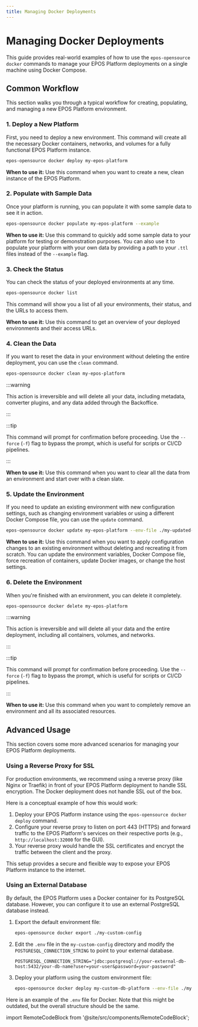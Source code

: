 ```yaml
---
title: Managing Docker Deployments
---
```


# Managing Docker Deployments

This guide provides real-world examples of how to use the `epos-opensource docker` commands to manage your EPOS Platform deployments on a single machine using Docker Compose.

## Common Workflow

This section walks you through a typical workflow for creating, populating, and managing a new EPOS Platform environment.

### 1. Deploy a New Platform

First, you need to deploy a new environment. This command will create all the necessary Docker containers, networks, and volumes for a fully functional EPOS Platform instance.

```bash
epos-opensource docker deploy my-epos-platform
```

**When to use it:** Use this command when you want to create a new, clean instance of the EPOS Platform.

### 2. Populate with Sample Data

Once your platform is running, you can populate it with some sample data to see it in action.

```bash
epos-opensource docker populate my-epos-platform --example
```

**When to use it:** Use this command to quickly add some sample data to your platform for testing or demonstration purposes. You can also use it to populate your platform with your own data by providing a path to your `.ttl` files instead of the `--example` flag.

### 3. Check the Status

You can check the status of your deployed environments at any time.

```bash
epos-opensource docker list
```

This command will show you a list of all your environments, their status, and the URLs to access them.

**When to use it:** Use this command to get an overview of your deployed environments and their access URLs.

### 4. Clean the Data

If you want to reset the data in your environment without deleting the entire deployment, you can use the `clean` command.

```bash
epos-opensource docker clean my-epos-platform
```

:::warning

This action is irreversible and will delete all your data, including metadata, converter plugins, and any data added through the Backoffice.

:::

:::tip

This command will prompt for confirmation before proceeding. Use the `--force` (`-f`) flag to bypass the prompt, which is useful for scripts or CI/CD pipelines.

:::

**When to use it:** Use this command when you want to clear all the data from an environment and start over with a clean slate.

### 5. Update the Environment

If you need to update an existing environment with new configuration settings, such as changing environment variables or using a different Docker Compose file, you can use the `update` command.

```bash
epos-opensource docker update my-epos-platform --env-file ./my-updated-config/.env
```

**When to use it:** Use this command when you want to apply configuration changes to an existing environment without deleting and recreating it from scratch. You can update the environment variables, Docker Compose file, force recreation of containers, update Docker images, or change the host settings.

### 6. Delete the Environment

When you're finished with an environment, you can delete it completely.

```bash
epos-opensource docker delete my-epos-platform
```

:::warning

This action is irreversible and will delete all your data and the entire deployment, including all containers, volumes, and networks.

:::

:::tip

This command will prompt for confirmation before proceeding. Use the `--force` (`-f`) flag to bypass the prompt, which is useful for scripts or CI/CD pipelines.

:::

**When to use it:** Use this command when you want to completely remove an environment and all its associated resources.

## Advanced Usage

This section covers some more advanced scenarios for managing your EPOS Platform deployments.

### Using a Reverse Proxy for SSL

For production environments, we recommend using a reverse proxy (like Nginx or Traefik) in front of your EPOS Platform deployment to handle SSL encryption. The Docker deployment does not handle SSL out of the box.

Here is a conceptual example of how this would work:

1.  Deploy your EPOS Platform instance using the `epos-opensource docker deploy` command.
2.  Configure your reverse proxy to listen on port 443 (HTTPS) and forward traffic to the EPOS Platform's services on their respective ports (e.g., `http://localhost:32000` for the GUI).
3.  Your reverse proxy would handle the SSL certificates and encrypt the traffic between the client and the proxy.

This setup provides a secure and flexible way to expose your EPOS Platform instance to the internet.

### Using an External Database

By default, the EPOS Platform uses a Docker container for its PostgreSQL database. However, you can configure it to use an external PostgreSQL database instead.

1.  Export the default environment file:

    ```bash
    epos-opensource docker export ./my-custom-config
    ```

2.  Edit the `.env` file in the `my-custom-config` directory and modify the `POSTGRESQL_CONNECTION_STRING` to point to your external database.

    ```
    POSTGRESQL_CONNECTION_STRING="jdbc:postgresql://your-external-db-host:5432/your-db-name?user=your-user&password=your-password"
    ```

3.  Deploy your platform using the custom environment file:

    ```bash
    epos-opensource docker deploy my-custom-db-platform --env-file ./my-custom-config/.env
    ```

Here is an example of the `.env` file for Docker. Note that this might be outdated, but the overall structure should be the same.

import RemoteCodeBlock from '@site/src/components/RemoteCodeBlock';

<RemoteCodeBlock url="https://raw.githubusercontent.com/EPOS-ERIC/epos-opensource/refs/heads/main/cmd/docker/dockercore/static/.env" language="env" />

